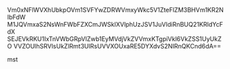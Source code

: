 Vm0xNFlWVXhUbkpOVm1SVFYwZDRWVmxyWkc5V1ZteFlZM3BHVm1KR2NIbFdW
M1JQVmxaS2NsWnFWbFZXCmJWSklXVlphUzJSV1JuVldiRnBUQ21KRldYcFdX
SEJEVkRKU1IxTnVWbGRpVlZwb1EyMVdjVkZVVmxKTgpiVkl6VkZSS1UyUkZO
VVZOUlhSRVlsUkZlRmt3UlRsUVVXOUxaRE5DYXdvS2NIRnQKCnd6dA==

mst